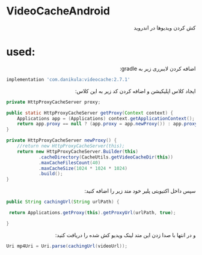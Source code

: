 # VideoCacheAndroid

<p dir='rtl' align='right'>کش کردن ویدیوها در اندروید</p>

# used:

<p dir='rtl' align='right'>اضافه کردن لایبرری زیر به gradle:</p>

```gradle
implementation 'com.danikula:videocache:2.7.1'
```

<p dir='rtl' align='right'>ایجاد کلاس اپلیکیشن و اضافه کردن کد زیر به این کلاس:</p>

```java
private HttpProxyCacheServer proxy;

public static HttpProxyCacheServer getProxy(Context context) {
    Applications app = (Applications) context.getApplicationContext();
    return app.proxy == null ? (app.proxy = app.newProxy()) : app.proxy;
}

private HttpProxyCacheServer newProxy() {
    //return new HttpProxyCacheServer(this);
    return new HttpProxyCacheServer.Builder(this)
            .cacheDirectory(CacheUtils.getVideoCacheDir(this))
            .maxCacheFilesCount(40)
            .maxCacheSize(1024 * 1024 * 1024)
            .build();
}
```

<p dir='rtl' align='right'>سپس داخل اکتیویتی پلیر خود متد زیر را اضافه کنید:</p>

```java
public String cachingUrl(String urlPath) {

 return Applications.getProxy(this).getProxyUrl(urlPath, true);

}
```
<p dir='rtl' align='right'>و در انتها با صدا زدن این متد لینک ویدیو کش شده را دریافت کنید:</p>

```java
Uri mp4Uri = Uri.parse(cachingUrl(videoUrl));
```
